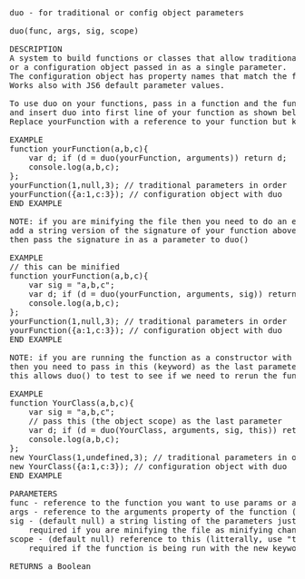 <pre>
duo - for traditional or config object parameters

duo(func, args, sig, scope)

DESCRIPTION
A system to build functions or classes that allow traditional parameters
or a configuration object passed in as a single parameter.
The configuration object has property names that match the function arguments.
Works also with JS6 default parameter values.

To use duo on your functions, pass in a function and the function's arguments
and insert duo into first line of your function as shown below.
Replace yourFunction with a reference to your function but keep arguments as is.

EXAMPLE
function yourFunction(a,b,c){
	var d; if (d = duo(yourFunction, arguments)) return d;
    console.log(a,b,c);
};
yourFunction(1,null,3); // traditional parameters in order
yourFunction({a:1,c:3}); // configuration object with duo
END EXAMPLE

NOTE: if you are minifying the file then you need to do an extra step
add a string version of the signature of your function above the duo call
then pass the signature in as a parameter to duo()

EXAMPLE
// this can be minified
function yourFunction(a,b,c){
	var sig = "a,b,c";
	var d; if (d = duo(yourFunction, arguments, sig)) return d;
    console.log(a,b,c);
};
yourFunction(1,null,3); // traditional parameters in order
yourFunction({a:1,c:3}); // configuration object with duo
END EXAMPLE

NOTE: if you are running the function as a constructor with the new keyword
then you need to pass in this (keyword) as the last parameter (sig can be null)
this allows duo() to test to see if we need to rerun the function as a constructor

EXAMPLE
function YourClass(a,b,c){
    var sig = "a,b,c";
    // pass this (the object scope) as the last parameter
    var d; if (d = duo(YourClass, arguments, sig, this)) return d;
    console.log(a,b,c);
};
new YourClass(1,undefined,3); // traditional parameters in order
new YourClass({a:1,c:3}); // configuration object with duo
END EXAMPLE

PARAMETERS
func - reference to the function you want to use params or a config object with
args - reference to the arguments property of the function (literally, use "arguments" with no quotes)
sig - (default null) a string listing of the parameters just how they are in the () not including the ()
	required if you are minifying the file as minifying changes the signature
scope - (default null) reference to this (litterally, use "this" without the quotes)
	required if the function is being run with the new keyword

RETURNS a Boolean
</pre>